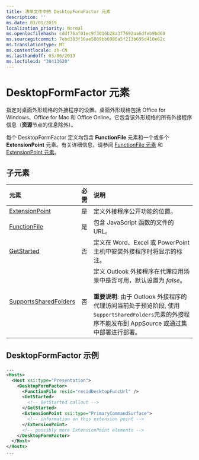 ```yaml
---
title: 清单文件中的 DesktopFormFactor 元素
description: ''
ms.date: 03/01/2019
localization_priority: Normal
ms.openlocfilehash: cddf76af01ec9f3016b28a3f7692aa6dfeb9bd60
ms.sourcegitcommit: 7ebd383f16ae5809bb6980a5f213b695d410e62c
ms.translationtype: MT
ms.contentlocale: zh-CN
ms.lasthandoff: 03/06/2019
ms.locfileid: "30413620"
---
```

# <a name="desktopformfactor-element"></a>DesktopFormFactor 元素

指定对桌面外形规格的外接程序的设置。桌面外形规格包括 Office for Windows、Office for Mac 和 Office Online。它包含该外形规格的所有外接程序信息（**资源**节点的信息除外）。

每个 DesktopFormFactor 定义均包含 **FunctionFile** 元素和一个或多个 **ExtensionPoint** 元素。有关详细信息，请参阅 [FunctionFile 元素](functionfile.md) 和 [ExtensionPoint 元素](extensionpoint.md)。

## <a name="child-elements"></a>子元素

| 元素                               | 必需 | 说明  |
|:--------------------------------------|:--------:|:-------------|
| [ExtensionPoint](extensionpoint.md)   | 是      | 定义外接程序公开功能的位置。 |
| [FunctionFile](functionfile.md)       | 是      | 包含 JavaScript 函数的文件的 URL。|
| [GetStarted](getstarted.md)           | 否       | 定义在 Word、Excel 或 PowerPoint 主机中安装外接程序时将显示的标注。 |
| [SupportsSharedFolders](supportssharedfolders.md) | 否 | 定义 Outlook 外接程序在代理应用场景中是否可用，默认设置为 *false*。<br><br>**重要说明**: 由于 Outlook 外接程序的代理访问当前处于预览阶段, 使用`SupportSharedFolders`元素的外接程序不能发布到 AppSource 或通过集中部署进行部署。 |

## <a name="desktopformfactor-example"></a>DesktopFormFactor 示例

```xml
...
<Hosts>
  <Host xsi:type="Presentation">
    <DesktopFormFactor>
      <FunctionFile resid="residDesktopFuncUrl" />
      <GetStarted>
        <!-- GetStarted callout -->
      </GetStarted>
      <ExtensionPoint xsi:type="PrimaryCommandSurface">
        <!-- information on this extension point -->
      </ExtensionPoint>
      <!-- possibly more ExtensionPoint elements -->
    </DesktopFormFactor>
  </Host>
</Hosts>
...
```
